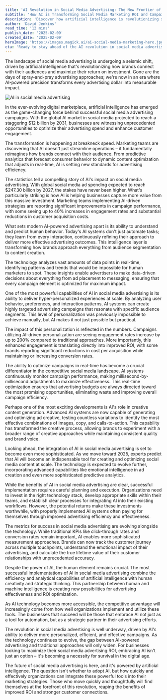 ```yaml
---
title: 'AI Revolution in Social Media Advertising: The New Frontier of Marketing ROI'
subtitle: 'How AI is Transforming Social Media Marketing ROI and Campaign Performance'
description: 'Discover how artificial intelligence is revolutionizing social media advertising, with AI-powered campaigns delivering up to 200% higher engagement rates and unprecedented ROI. Learn about the latest developments in AI-driven personalization, real-time optimization, and creative content generation that are transforming the digital marketing landscape.'
author: 'David Jenkins'
read_time: '12 mins'
publish_date: '2025-02-09'
created_date: '2025-02-09'
heroImage: 'https://images.magick.ai/ai-social-media-marketing-hero.jpg'
cta: 'Ready to stay ahead of the AI revolution in social media advertising? Follow us on LinkedIn for the latest insights, trends, and strategies in AI-powered marketing. Join our community of forward-thinking marketers who are shaping the future of digital advertising.'
---
```


The landscape of social media advertising is undergoing a seismic shift, driven by artificial intelligence that's revolutionizing how brands connect with their audiences and maximize their return on investment. Gone are the days of spray-and-pray advertising approaches; we're now in an era where AI-powered precision transforms every advertising dollar into measurable impact.

![AI in social media advertising](https://i.magick.ai/PIXE/1739132273443_magick_img.webp)

In the ever-evolving digital marketplace, artificial intelligence has emerged as the game-changing force behind successful social media advertising campaigns. With the global AI market in social media projected to reach a staggering $12 billion by 2031, businesses are witnessing unprecedented opportunities to optimize their advertising spend and enhance customer engagement.

The transformation is happening at breakneck speed. Marketing teams are discovering that AI doesn't just streamline operations – it fundamentally reimagines how brands connect with their audience. From predictive analytics that forecast consumer behavior to dynamic content optimization that adjusts in real-time, AI is setting new standards for advertising efficiency.

The statistics tell a compelling story of AI's impact on social media advertising. With global social media ad spending expected to reach $247.30 billion by 2027, the stakes have never been higher. What's particularly striking is how AI is helping businesses capture more value from this massive investment. Marketing teams implementing AI-driven strategies are reporting significant improvements in campaign performance, with some seeing up to 40% increases in engagement rates and substantial reductions in customer acquisition costs.

What sets modern AI-powered advertising apart is its ability to understand and predict human behavior. Today's AI systems don't just automate tasks; they learn from every interaction, continuously refining their approach to deliver more effective advertising outcomes. This intelligence layer is transforming how brands approach everything from audience segmentation to content creation.

The technology analyzes vast amounts of data points in real-time, identifying patterns and trends that would be impossible for human marketers to spot. These insights enable advertisers to make data-driven decisions about everything from ad placement to messaging, ensuring that every campaign element is optimized for maximum impact.

One of the most powerful capabilities of AI in social media advertising is its ability to deliver hyper-personalized experiences at scale. By analyzing user behavior, preferences, and interaction patterns, AI systems can create highly targeted advertising campaigns that resonate with specific audience segments. This level of personalization was previously impossible to achieve manually, but AI makes it not just possible but practical.

The impact of this personalization is reflected in the numbers. Campaigns utilizing AI-driven personalization are seeing engagement rates increase by up to 200% compared to traditional approaches. More importantly, this enhanced engagement is translating directly into improved ROI, with some brands reporting significant reductions in cost per acquisition while maintaining or increasing conversion rates.

The ability to optimize campaigns in real-time has become a crucial differentiator in the competitive social media landscape. AI systems continuously monitor campaign performance, making millisecond-by-millisecond adjustments to maximize effectiveness. This real-time optimization ensures that advertising budgets are always directed toward the most promising opportunities, eliminating waste and improving overall campaign efficiency.

Perhaps one of the most exciting developments is AI's role in creative content generation. Advanced AI systems are now capable of generating and optimizing ad creative, testing countless variations to identify the most effective combinations of images, copy, and calls-to-action. This capability has transformed the creative process, allowing brands to experiment with a broader range of creative approaches while maintaining consistent quality and brand voice.

Looking ahead, the integration of AI in social media advertising is set to become even more sophisticated. As we move toward 2025, experts predict that AI will become an indispensable tool for creating and optimizing social media content at scale. The technology is expected to evolve further, incorporating advanced capabilities like emotional intelligence in ad creation and even more sophisticated predictive analytics.

While the benefits of AI in social media advertising are clear, successful implementation requires careful planning and execution. Organizations need to invest in the right technology stack, develop appropriate skills within their teams, and establish clear processes for integrating AI into their existing workflows. However, the potential returns make these investments worthwhile, with properly implemented AI systems often paying for themselves through improved advertising efficiency and effectiveness.

The metrics for success in social media advertising are evolving alongside the technology. While traditional KPIs like click-through rates and conversion rates remain important, AI enables more sophisticated measurement approaches. Brands can now track the customer journey across multiple touchpoints, understand the emotional impact of their advertising, and calculate the true lifetime value of their customer relationships with unprecedented accuracy.

Despite the power of AI, the human element remains crucial. The most successful implementations of AI in social media advertising combine the efficiency and analytical capabilities of artificial intelligence with human creativity and strategic thinking. This partnership between human and machine intelligence is creating new possibilities for advertising effectiveness and ROI optimization.

As AI technology becomes more accessible, the competitive advantage will increasingly come from how well organizations implement and utilize these tools. The businesses that succeed will be those that embrace AI not just as a tool for automation, but as a strategic partner in their advertising efforts.

The revolution in social media advertising is well underway, driven by AI's ability to deliver more personalized, efficient, and effective campaigns. As the technology continues to evolve, the gap between AI-powered advertising and traditional approaches will only widen. For businesses looking to maximize their social media advertising ROI, embracing AI isn't just an option – it's becoming a necessity for survival in the digital age.

The future of social media advertising is here, and it's powered by artificial intelligence. The question isn't whether to adopt AI, but how quickly and effectively organizations can integrate these powerful tools into their marketing strategies. Those who move quickly and thoughtfully will find themselves at the forefront of this revolution, reaping the benefits of improved ROI and stronger customer connections.
